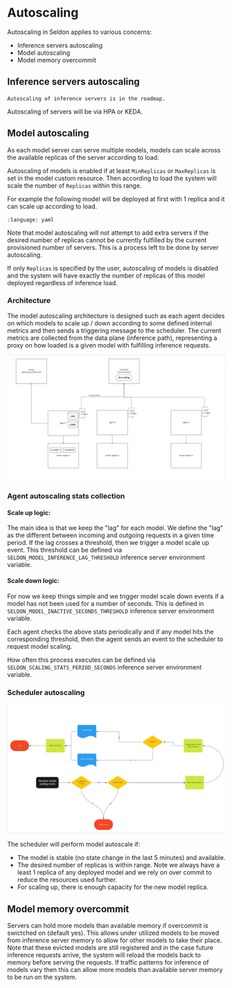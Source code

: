 # Autoscaling

Autoscaling in Seldon applies to various concerns:

 * Inference servers autoscaling
 * Model autoscaling
 * Model memory overcommit

## Inference servers autoscaling

```{note}
Autoscaling of inference servers is in the roadmap.
```

Autoscaling of servers will be via HPA or KEDA.

## Model autoscaling

As each model server can serve multiple models, models can scale across the available replicas of the server according to load.

Autoscaling of models is enabled if at least `MinReplicas` or `MaxReplicas` is set in the model custom resource. Then according to load the system will scale the number of `Replicas` within this range. 

For example the following model will be deployed at first with 1 replica and it can scale up according to load.
```{literalinclude} ../../../../../samples/models/tfsimple_scaling.yaml
:language: yaml
```

Note that model autoscaling will not attempt to add extra servers if the desired number of replicas cannot be currently fulfilled by the current provisioned number of servers. This is a process left to be done by server autoscaling.

If only `Replicas` is specified by the user, autoscaling of models is disabled and the system will have exactly the number of replicas of this model deployed regardless of inference load.

### Architecture

The model autoscaling architecture is designed such as each agent decides on which models to scale up / down according to some defined internal metrics and then sends a triggering message to the scheduler. The current metrics are collected from the data plane (inference path), representing a proxy on how loaded is a given model with fulfilling inference requests.

![architecture](../../architecture/autoscaling_architecture.png)


### Agent autoscaling stats collection

#### Scale up logic:
The main idea is that we keep the "lag" for each model. We define the "lag" as the different between incoming and outgoing requests in a given time period. If the lag crosses a threshold, then we trigger a model scale up event. This threshold can be defined via `SELDON_MODEL_INFERENCE_LAG_THRESHOLD` inference server environment variable.

#### Scale down logic:
For now we keep things simple and we trigger model scale down events if a model has not been used for a number of seconds. This is defined in `SELDON_MODEL_INACTIVE_SECONDS_THRESHOLD` inference server environment variable.

Each agent checks the above stats periodically and if any model hits the corresponding threshold, then the agent sends an event to the scheduler to request model scaling.

How often this process executes can be defined via `SELDON_SCALING_STATS_PERIOD_SECONDS` inference server environment variable.

### Scheduler autoscaling

![state](../../architecture/scheduler_autoscaling_state_diagram.png)

The scheduler will perform model autoscale if:
* The model is stable (no state change in the last 5 minutes) and available.
* The desired number of replicas is within range. Note we always have a least 1 replica of any deployed model and we rely on over commit to reduce the resources used further.
* For scaling up, there is enough capacity for the new model replica.

## Model memory overcommit

Servers can hold more models than available memory if overcommit is swictched on (default yes). This allows under utilized models to be moved from inference server memory to allow for other models to take their place. Note that these evicted models are still registered and in the case future inference requests arrive, the system will reload the models back to memory before serving the requests. If traffic patterns for inference of models vary then this can allow more models than available server memory to be run on the system.

